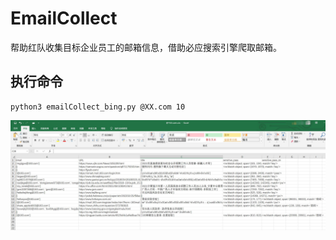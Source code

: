 # EmailCollect
帮助红队收集目标企业员工的邮箱信息，借助必应搜索引擎爬取邮箱。


## 执行命令
```
python3 emailCollect_bing.py @XX.com 10
```
![result_example](result_example.jpg)
